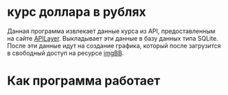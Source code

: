 # курс доллара в рублях

Данная программа извлекает данные курса из API, предоставленным на сайте [APILayer](https://apilayer.com/). Выкладывает эти данные в базу данных типа SQLite. После эти данные идут на создание графика, который после загрузится в свободный доступ на ресурсе [imgBB](https://api.imgbb.com/).

# Как программа работает



